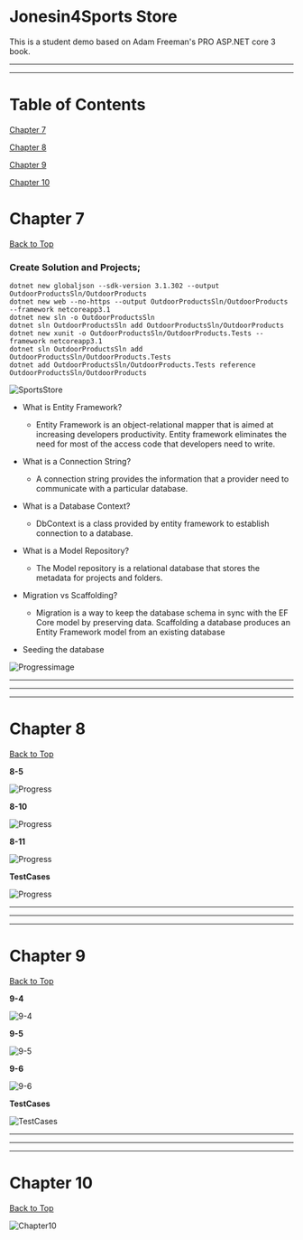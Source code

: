 # Jonesin4Sports Store

This is a student demo based on Adam Freeman's PRO ASP.NET core 3 book.

***
***

# Table of Contents

[Chapter 7](#chapter-7)

[Chapter 8](#chapter-8)

[Chapter 9](#chapter-9)

[Chapter 10](#chapter-10)

# Chapter 7

[Back to Top](#table-of-contents)

### Create Solution and Projects;

    dotnet new globaljson --sdk-version 3.1.302 --output OutdoorProductsSln/OutdoorProducts
    dotnet new web --no-https --output OutdoorProductsSln/OutdoorProducts --framework netcoreapp3.1
    dotnet new sln -o OutdoorProductsSln
    dotnet sln OutdoorProductsSln add OutdoorProductsSln/OutdoorProducts 
    dotnet new xunit -o OutdoorProductsSln/OutdoorProducts.Tests --framework netcoreapp3.1
    dotnet sln OutdoorProductsSln add OutdoorProductsSln/OutdoorProducts.Tests 
    dotnet add OutdoorProductsSln/OutdoorProducts.Tests reference OutdoorProductsSln/OutdoorProducts


![SportsStore](https://github.com/JacobJones6154/Jonesing4SportsSln/blob/master/Clips/Sportsstore.PNG)


* What is Entity Framework?
    * Entity Framework is an object-relational mapper that is aimed at increasing developers productivity. Entity framework eliminates the need for most of the access code that developers need to write. 

* What is a Connection String?
    * A connection string provides the information that a provider need to communicate with a particular database. 

* What is a Database Context?
    * DbContext is a class provided by entity framework to establish connection to a database.

* What is a Model Repository?
    * The Model repository is a relational database that stores the metadata for projects and folders.

* Migration vs Scaffolding?
    * Migration is a way to keep the database schema in sync with the EF Core model by preserving data.  Scaffolding a database produces an Entity Framework model from an existing database
    
* Seeding the database

![Progressimage](https://github.com/JacobJones6154/Jonesing4SportsSln/blob/master/Clips/7-9.PNG)

***
***
***

# Chapter 8

[Back to Top](#table-of-contents)

**8-5**

![Progress](https://github.com/JacobJones6154/Jonesing4SportsSln/blob/master/Clips/8-5.PNG)

**8-10**

![Progress](https://github.com/JacobJones6154/Jonesing4SportsSln/blob/master/Clips/8-10.PNG)

**8-11**

![Progress](https://github.com/JacobJones6154/Jonesing4SportsSln/blob/master/Clips/8-11.PNG)

**TestCases**

![Progress](https://github.com/JacobJones6154/Jonesing4SportsSln/blob/master/Clips/TestCases.PNG)

***
***
***

# Chapter 9

[Back to Top](#table-of-contents)

**9-4**

![9-4](https://github.com/JacobJones6154/Jonesing4SportsSln/blob/master/Clips/9-4.PNG)

**9-5**

![9-5](https://github.com/JacobJones6154/Jonesing4SportsSln/blob/master/Clips/9-5.PNG)

**9-6**

![9-6](https://github.com/JacobJones6154/Jonesing4SportsSln/blob/master/Clips/9-6.PNG)

**TestCases**

![TestCases](https://github.com/JacobJones6154/Jonesing4SportsSln/blob/master/Clips/TestCasesCh9.PNG)


***
***
***

# Chapter 10

[Back to Top](#table-of-contents)

![Chapter10](https://github.com/JacobJones6154/Jonesing4SportsSln/blob/master/Clips/Chapter10.PNG)

